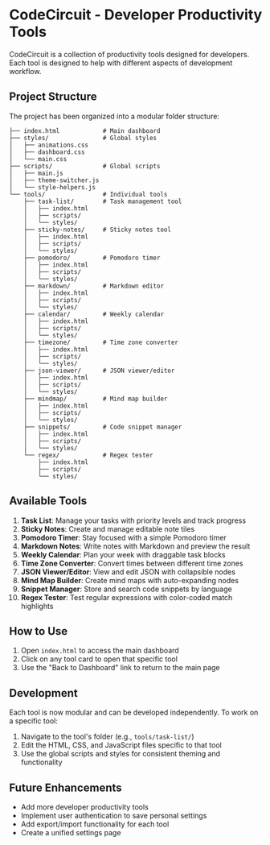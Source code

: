 # CodeCircuit - Developer Productivity Tools

CodeCircuit is a collection of productivity tools designed for developers. Each tool is designed to help with different aspects of development workflow.

## Project Structure

The project has been organized into a modular folder structure:

```
├── index.html            # Main dashboard
├── styles/               # Global styles
│   ├── animations.css
│   ├── dashboard.css
│   └── main.css
├── scripts/              # Global scripts
│   ├── main.js
│   ├── theme-switcher.js
│   └── style-helpers.js
└── tools/                # Individual tools
    ├── task-list/        # Task management tool
    │   ├── index.html
    │   ├── scripts/
    │   └── styles/
    ├── sticky-notes/     # Sticky notes tool
    │   ├── index.html
    │   ├── scripts/
    │   └── styles/
    ├── pomodoro/         # Pomodoro timer
    │   ├── index.html
    │   ├── scripts/
    │   └── styles/
    ├── markdown/         # Markdown editor
    │   ├── index.html
    │   ├── scripts/
    │   └── styles/
    ├── calendar/         # Weekly calendar
    │   ├── index.html
    │   ├── scripts/
    │   └── styles/
    ├── timezone/         # Time zone converter
    │   ├── index.html
    │   ├── scripts/
    │   └── styles/
    ├── json-viewer/      # JSON viewer/editor
    │   ├── index.html
    │   ├── scripts/
    │   └── styles/
    ├── mindmap/          # Mind map builder
    │   ├── index.html
    │   ├── scripts/
    │   └── styles/
    ├── snippets/         # Code snippet manager
    │   ├── index.html
    │   ├── scripts/
    │   └── styles/
    └── regex/            # Regex tester
        ├── index.html
        ├── scripts/
        └── styles/
```

## Available Tools

1. **Task List**: Manage your tasks with priority levels and track progress
2. **Sticky Notes**: Create and manage editable note tiles
3. **Pomodoro Timer**: Stay focused with a simple Pomodoro timer
4. **Markdown Notes**: Write notes with Markdown and preview the result
5. **Weekly Calendar**: Plan your week with draggable task blocks
6. **Time Zone Converter**: Convert times between different time zones
7. **JSON Viewer/Editor**: View and edit JSON with collapsible nodes
8. **Mind Map Builder**: Create mind maps with auto-expanding nodes
9. **Snippet Manager**: Store and search code snippets by language
10. **Regex Tester**: Test regular expressions with color-coded match highlights

## How to Use

1. Open `index.html` to access the main dashboard
2. Click on any tool card to open that specific tool
3. Use the "Back to Dashboard" link to return to the main page

## Development

Each tool is now modular and can be developed independently. To work on a specific tool:

1. Navigate to the tool's folder (e.g., `tools/task-list/`)
2. Edit the HTML, CSS, and JavaScript files specific to that tool
3. Use the global scripts and styles for consistent theming and functionality

## Future Enhancements

- Add more developer productivity tools
- Implement user authentication to save personal settings
- Add export/import functionality for each tool
- Create a unified settings page
